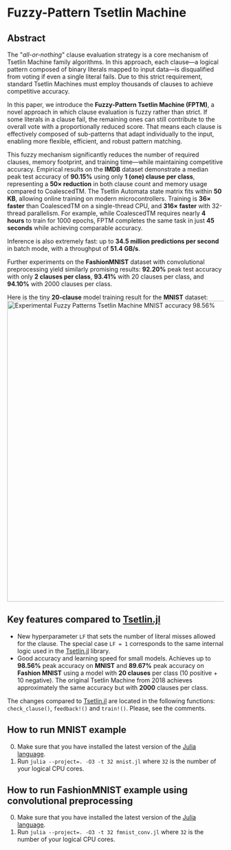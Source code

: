 # Fuzzy-Pattern Tsetlin Machine

Abstract
--------

The "*all-or-nothing*" clause evaluation strategy is a core mechanism of Tsetlin Machine family algorithms. In this approach, each clause—a logical pattern composed of binary literals mapped to input data—is disqualified from voting if even a single literal fails. Due to this strict requirement, standard Tsetlin Machines must employ thousands of clauses to achieve competitive accuracy.

In this paper, we introduce the **Fuzzy-Pattern Tsetlin Machine (FPTM)**, a novel approach in which clause evaluation is fuzzy rather than strict. If some literals in a clause fail, the remaining ones can still contribute to the overall vote with a proportionally reduced score. That means each clause is effectively composed of sub-patterns that adapt individually to the input, enabling more flexible, efficient, and robust pattern matching.

This fuzzy mechanism significantly reduces the number of required clauses, memory footprint, and training time—while maintaining competitive accuracy. Empirical results on the **IMDB** dataset demonstrate a median peak test accuracy of **90.15%** using only **1 (one) clause per class**, representing a **50× reduction** in both clause count and memory usage compared to CoalescedTM. The Tsetlin Automata state matrix fits within **50 KB**, allowing online training on modern microcontrollers. Training is **36× faster** than CoalescedTM on a single-thread CPU, and **316× faster** with 32-thread parallelism. For example, while CoalescedTM requires nearly **4 hours** to train for 1000 epochs, FPTM completes the same task in just **45 seconds** while achieving comparable accuracy.

Inference is also extremely fast: up to **34.5 million predictions per second** in batch mode, with a throughput of **51.4 GB/s**.

Further experiments on the **FashionMNIST** dataset with convolutional preprocessing yield similarly promising results: **92.20%** peak test accuracy with only **2 clauses per class**, **93.41%** with 20 clauses per class, and **94.10%** with 2000 clauses per class.


Here is the tiny **20-clause** model training result for the **MNIST** dataset:
<img width="698" alt="Experimental Fuzzy Patterns Tsetlin Machine MNIST accuracy 98.56%" src="https://github.com/user-attachments/assets/05768a26-036a-40ce-b548-95925e96a01d">

Key features compared to [Tsetlin.jl](https://github.com/BooBSD/Tsetlin.jl)
---------------------------------------------------------------------------

  - New hyperparameter `LF` that sets the number of literal misses allowed for the clause. The special case `LF = 1` corresponds to the same internal logic used in the [Tsetlin.jl](https://github.com/BooBSD/Tsetlin.jl) library.
  - Good accuracy and learning speed for small models. Achieves up to **98.56%** peak accuracy on **MNIST** and **89.67%** peak accuracy on **Fashion MNIST** using a model with **20 clauses** per class (10 positive + 10 negative). The original Tsetlin Machine from 2018 achieves approximately the same accuracy but with **2000** clauses per class.

The changes compared to [Tsetlin.jl](https://github.com/BooBSD/Tsetlin.jl) are located in the following functions: `check_clause()`, `feedback!()` and `train!()`.
Please, see the comments.

How to run MNIST example
------------------------

0. Make sure that you have installed the latest version of the [Julia language](https://julialang.org/downloads/).
1. Run `julia --project=. -O3 -t 32 mnist.jl` where `32` is the number of your logical CPU cores.

How to run FashionMNIST example using convolutional preprocessing
-----------------------------------------------------------------

0. Make sure that you have installed the latest version of the [Julia language](https://julialang.org/downloads/).
1. Run `julia --project=. -O3 -t 32 fmnist_conv.jl` where `32` is the number of your logical CPU cores.
